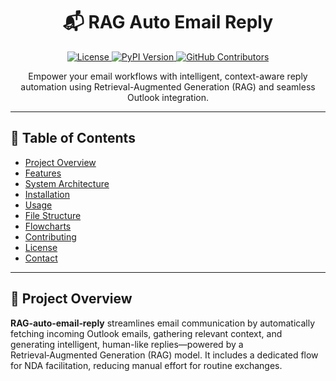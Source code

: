 <h1 align="center">
  📬 RAG Auto Email Reply
</h1>

<div align="center">
  <a href="https://github.com/your-username/RAG-auto-email-reply/blob/main/LICENSE">
    <img src="https://img.shields.io/github/license/your-username/RAG-auto-email-reply" alt="License">
  </a>
  <a href="https://pypi.org/project/rag-auto-email-reply/">
    <img src="https://img.shields.io/pypi/v/rag-auto-email-reply" alt="PyPI Version">
  </a>
  <a href="https://github.com/your-username/RAG-auto-email-reply/graphs/contributors">
    <img src="https://img.shields.io/github/contributors/your-username/RAG-auto-email-reply.svg" alt="GitHub Contributors">
  </a>
</div>

<div align="center">
  <p>
    Empower your email workflows with intelligent, context-aware reply automation using Retrieval-Augmented Generation (RAG) and seamless Outlook integration.
  </p>
</div>

---

## 🔎 Table of Contents

- [Project Overview](#🎯-project-overview)  
- [Features](#✅-features)  
- [System Architecture](#🏗️-system-architecture)  
- [Installation](#⚙️-installation)  
- [Usage](#🚀-usage)  
- [File Structure](#📁-file-structure)  
- [Flowcharts](#📊-flowcharts)  
- [Contributing](#🤝-contributing)  
- [License](#📄-license)  
- [Contact](#📬-contact)  

---

## 🎯 Project Overview

**RAG‑auto‑email‑reply** streamlines email communication by automatically fetching incoming Outlook emails, gathering relevant context, and generating intelligent, human-like replies—powered by a Retrieval‑Augmented Generation (RAG) model. It includes a dedicated flow for NDA facilitation, reducing manual effort for routine exchanges.

